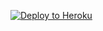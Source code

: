 


[![Deploy to Heroku](https://www.herokucdn.com/deploy/button.png)](https://heroku.com/deploy)



